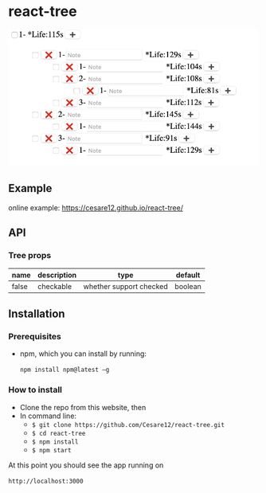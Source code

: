 # react-tree

<!-- ## Screenshots -->
![img1](./assets/snapshot1.png)
<!-- ![img1](./assets/snapshot2.png) -->
## Example
online example: https://cesare12.github.io/react-tree/

## API

### Tree props

| name      | description             | type    | default |
| --------- | ----------------------- | ------- | ------- |
false| checkable | whether support checked | boolean | false    |

## Installation

### Prerequisites
- npm, which you can install by running: 

    ```npm install npm@latest –g```

### How to install
* Clone the repo from this website, then
* In command line:
  * ```$ git clone https://github.com/Cesare12/react-tree.git```
  * ```$ cd react-tree```
  * ```$ npm install```
  * ```$ npm start```

 At this point you should see the app running on 

 ```http://localhost:3000```
